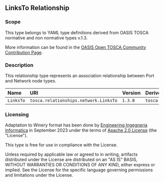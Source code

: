 ## LinksTo Relationship

### Scope
This type belongs to YAML type definitions derived from OASIS TOSCA normative and non normative types v.1.3.

More information can be found in the [OASIS Open TOSCA Community Contribution Page](https://github.com/oasis-open/tosca-community-contributions/tree/master/profiles/org.oasis-open).

### Description
This relationship type represents an association relationship between Port and Network node types.


| Name | URI | Version | Derived From |
|:---- |:--- |:------- |:------------ |
| `LinksTo` | `tosca.relationships.network.LinksTo` | `1.3.0` | `tosca.relationships.DependsOn` |


### Licensing
Adaptation to Winery format has been done by [Engineering Ingegneria Informatica](https://www.eng.it) in September 2023 under the terms of [Apache 2.0 License](https://www.apache.org/licenses/LICENSE-2.0) (the "License").

This type is free for use in compliance with the License.

Unless required by applicable law or agreed to in writing, artifacts distributed under the License are distributed on an "AS IS" BASIS, WITHOUT WARRANTIES OR CONDITIONS OF ANY KIND, either express or implied. See the License for the specific language governing permissions and limitations under the License.